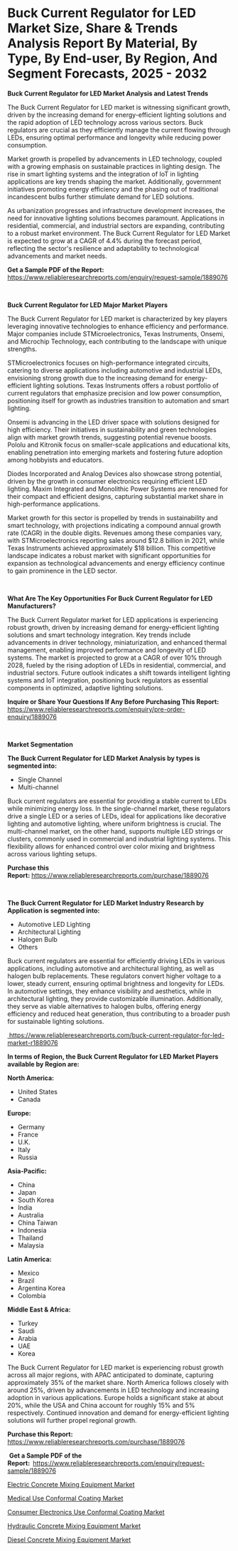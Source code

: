 <p><h1>Buck Current Regulator for LED Market Size, Share & Trends Analysis Report By Material, By Type, By End-user, By Region, And Segment Forecasts, 2025 - 2032</h1></p><p><strong>Buck Current Regulator for LED Market Analysis and Latest Trends</strong></p>
<p><p>The Buck Current Regulator for LED market is witnessing significant growth, driven by the increasing demand for energy-efficient lighting solutions and the rapid adoption of LED technology across various sectors. Buck regulators are crucial as they efficiently manage the current flowing through LEDs, ensuring optimal performance and longevity while reducing power consumption. </p><p>Market growth is propelled by advancements in LED technology, coupled with a growing emphasis on sustainable practices in lighting design. The rise in smart lighting systems and the integration of IoT in lighting applications are key trends shaping the market. Additionally, government initiatives promoting energy efficiency and the phasing out of traditional incandescent bulbs further stimulate demand for LED solutions. </p><p>As urbanization progresses and infrastructure development increases, the need for innovative lighting solutions becomes paramount. Applications in residential, commercial, and industrial sectors are expanding, contributing to a robust market environment. The Buck Current Regulator for LED Market is expected to grow at a CAGR of 4.4% during the forecast period, reflecting the sector's resilience and adaptability to technological advancements and market needs.</p></p>
<p><strong>Get a Sample PDF of the Report:&nbsp;</strong> <a href="https://www.reliableresearchreports.com/enquiry/request-sample/1889076?utm_campaign=24&utm_medium=2&utm_source=Github&utm_content=ia&utm_term=28032025&utm_id=buck-current-regulator-for-led">https://www.reliableresearchreports.com/enquiry/request-sample/1889076</a></p>
<p>&nbsp;</p>
<p><strong>Buck Current Regulator for LED Major Market Players</strong></p>
<p><p>The Buck Current Regulator for LED market is characterized by key players leveraging innovative technologies to enhance efficiency and performance. Major companies include STMicroelectronics, Texas Instruments, Onsemi, and Microchip Technology, each contributing to the landscape with unique strengths.</p><p>STMicroelectronics focuses on high-performance integrated circuits, catering to diverse applications including automotive and industrial LEDs, envisioning strong growth due to the increasing demand for energy-efficient lighting solutions. Texas Instruments offers a robust portfolio of current regulators that emphasize precision and low power consumption, positioning itself for growth as industries transition to automation and smart lighting.</p><p>Onsemi is advancing in the LED driver space with solutions designed for high efficiency. Their initiatives in sustainability and green technologies align with market growth trends, suggesting potential revenue boosts. Pololu and Kitronik focus on smaller-scale applications and educational kits, enabling penetration into emerging markets and fostering future adoption among hobbyists and educators.</p><p>Diodes Incorporated and Analog Devices also showcase strong potential, driven by the growth in consumer electronics requiring efficient LED lighting. Maxim Integrated and Monolithic Power Systems are renowned for their compact and efficient designs, capturing substantial market share in high-performance applications.</p><p>Market growth for this sector is propelled by trends in sustainability and smart technology, with projections indicating a compound annual growth rate (CAGR) in the double digits. Revenues among these companies vary, with STMicroelectronics reporting sales around $12.8 billion in 2021, while Texas Instruments achieved approximately $18 billion. This competitive landscape indicates a robust market with significant opportunities for expansion as technological advancements and energy efficiency continue to gain prominence in the LED sector.</p></p>
<p>&nbsp;</p>
<p><strong>What Are The Key Opportunities For Buck Current Regulator for LED Manufacturers?</strong></p>
<p><p>The Buck Current Regulator market for LED applications is experiencing robust growth, driven by increasing demand for energy-efficient lighting solutions and smart technology integration. Key trends include advancements in driver technology, miniaturization, and enhanced thermal management, enabling improved performance and longevity of LED systems. The market is projected to grow at a CAGR of over 10% through 2028, fueled by the rising adoption of LEDs in residential, commercial, and industrial sectors. Future outlook indicates a shift towards intelligent lighting systems and IoT integration, positioning buck regulators as essential components in optimized, adaptive lighting solutions.</p></p>
<p><strong>Inquire or Share Your Questions If Any Before Purchasing This Report:</strong> <a href="https://www.reliableresearchreports.com/enquiry/pre-order-enquiry/1889076?utm_campaign=24&utm_medium=2&utm_source=Github&utm_content=ia&utm_term=28032025&utm_id=buck-current-regulator-for-led">https://www.reliableresearchreports.com/enquiry/pre-order-enquiry/1889076</a></p>
<p>&nbsp;</p>
<p><strong>Market Segmentation</strong></p>
<p><strong>The Buck Current Regulator for LED Market Analysis by types is segmented into:</strong></p>
<p><ul><li>Single Channel</li><li>Multi-channel</li></ul></p>
<p><p>Buck current regulators are essential for providing a stable current to LEDs while minimizing energy loss. In the single-channel market, these regulators drive a single LED or a series of LEDs, ideal for applications like decorative lighting and automotive lighting, where uniform brightness is crucial. The multi-channel market, on the other hand, supports multiple LED strings or clusters, commonly used in commercial and industrial lighting systems. This flexibility allows for enhanced control over color mixing and brightness across various lighting setups.</p></p>
<p><strong>Purchase this Report:&nbsp;</strong><a href="https://www.reliableresearchreports.com/purchase/1889076?utm_campaign=24&utm_medium=2&utm_source=Github&utm_content=ia&utm_term=28032025&utm_id=buck-current-regulator-for-led">https://www.reliableresearchreports.com/purchase/1889076</a></p>
<p>&nbsp;</p>
<p><strong>The Buck Current Regulator for LED Market Industry Research by Application is segmented into:</strong></p>
<p><ul><li>Automotive LED Lighting</li><li>Architectural Lighting</li><li>Halogen Bulb</li><li>Others</li></ul></p>
<p><p>Buck current regulators are essential for efficiently driving LEDs in various applications, including automotive and architectural lighting, as well as halogen bulb replacements. These regulators convert higher voltage to a lower, steady current, ensuring optimal brightness and longevity for LEDs. In automotive settings, they enhance visibility and aesthetics, while in architectural lighting, they provide customizable illumination. Additionally, they serve as viable alternatives to halogen bulbs, offering energy efficiency and reduced heat generation, thus contributing to a broader push for sustainable lighting solutions.</p></p>
<p><a href="https://www.reliableresearchreports.com/buck-current-regulator-for-led-market-r1889076?utm_campaign=24&utm_medium=2&utm_source=Github&utm_content=ia&utm_term=28032025&utm_id=buck-current-regulator-for-led">&nbsp;https://www.reliableresearchreports.com/buck-current-regulator-for-led-market-r1889076</a></p>
<p><strong>In terms of Region, the Buck Current Regulator for LED Market Players available by Region are:</strong></p>
<p>
    <p> <strong> North America: </strong>
        <ul>
            <li>United States</li>
            <li>Canada</li>
        </ul>
        </p> 
    <p> <strong> Europe: </strong>
        <ul>
            <li>Germany</li>
            <li>France</li>
            <li>U.K.</li>
            <li>Italy</li>
            <li>Russia</li>
        </ul>
        </p> 
    <p> <strong> Asia-Pacific: </strong>
        <ul>
            <li>China</li>
            <li>Japan</li>
            <li>South Korea</li>
            <li>India</li>
            <li>Australia</li>
            <li>China Taiwan</li>
            <li>Indonesia</li>
            <li>Thailand</li>
            <li>Malaysia</li>
        </ul>
        </p> 
    <p> <strong> Latin America: </strong>
        <ul>
            <li>Mexico</li>
            <li>Brazil</li>
            <li>Argentina Korea</li>
            <li>Colombia</li>
        </ul>
        </p> 
    <p> <strong> Middle East & Africa: </strong>
        <ul>
            <li>Turkey</li>
            <li>Saudi</li>
            <li>Arabia</li>
            <li>UAE</li>
            <li>Korea</li>
        </ul>
    </p>
    </p>
<p><p>The Buck Current Regulator for LED market is experiencing robust growth across all major regions, with APAC anticipated to dominate, capturing approximately 35% of the market share. North America follows closely with around 25%, driven by advancements in LED technology and increasing adoption in various applications. Europe holds a significant stake at about 20%, while the USA and China account for roughly 15% and 5% respectively. Continued innovation and demand for energy-efficient lighting solutions will further propel regional growth.</p></p>
<p><strong>Purchase this Report: </strong><a href="https://www.reliableresearchreports.com/purchase/1889076?utm_campaign=24&utm_medium=2&utm_source=Github&utm_content=ia&utm_term=28032025&utm_id=buck-current-regulator-for-led">https://www.reliableresearchreports.com/purchase/1889076</a></p>
<p>&nbsp;<strong>Get a Sample PDF of the Report:&nbsp;&nbsp;</strong><a href="https://www.reliableresearchreports.com/enquiry/request-sample/1889076?utm_campaign=24&utm_medium=2&utm_source=Github&utm_content=ia&utm_term=28032025&utm_id=buck-current-regulator-for-led">https://www.reliableresearchreports.com/enquiry/request-sample/1889076</a></p>
<p><strong></strong></p>
<p><p><a href="https://github.com/blauetrelawz/Market-Research-Report-List-1/blob/main/electric-concrete-mixing-equipment-market.md?utm_campaign=24&utm_medium=2&utm_source=Github&utm_content=ia&utm_term=28032025&utm_id=buck-current-regulator-for-led">Electric Concrete Mixing Equipment Market</a></p><p><a href="https://github.com/bichukapac/Market-Research-Report-List-1/blob/main/medical-use-conformal-coating-market.md?utm_campaign=24&utm_medium=2&utm_source=Github&utm_content=ia&utm_term=28032025&utm_id=buck-current-regulator-for-led">Medical Use Conformal Coating Market</a></p><p><a href="https://github.com/laveeasaadrh/Market-Research-Report-List-1/blob/main/consumer-electronics-use-conformal-coating-market.md?utm_campaign=24&utm_medium=2&utm_source=Github&utm_content=ia&utm_term=28032025&utm_id=buck-current-regulator-for-led">Consumer Electronics Use Conformal Coating Market</a></p><p><a href="https://github.com/gassmkalay/Market-Research-Report-List-1/blob/main/hydraulic-concrete-mixing-equipment-market.md?utm_campaign=24&utm_medium=2&utm_source=Github&utm_content=ia&utm_term=28032025&utm_id=buck-current-regulator-for-led">Hydraulic Concrete Mixing Equipment Market</a></p><p><a href="https://github.com/swaftaenglem/Market-Research-Report-List-1/blob/main/diesel-concrete-mixing-equipment-market.md?utm_campaign=24&utm_medium=2&utm_source=Github&utm_content=ia&utm_term=28032025&utm_id=buck-current-regulator-for-led">Diesel Concrete Mixing Equipment Market</a></p></p>